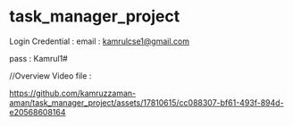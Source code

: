 # task_manager_project
Login Credential :
email :  kamrulcse1@gmail.com     

pass :   Kamrul1#


//Overview Video file :    

https://github.com/kamruzzaman-aman/task_manager_project/assets/17810615/cc088307-bf61-493f-894d-e20568608164


